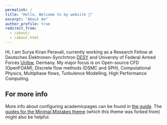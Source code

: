 ```yaml
---
permalink: /
title: "Hello, Welcome to my website 👋"
excerpt: "About me"
author_profile: true
redirect_from: 
  - /about/
  - /about.html
---
```


Hi, I am Surya Kiran Peravali, currently working as a Research Fellow at Deutsches Elektronen-Synchrtron [DESY](https://www.desy.de/) and Universty of Federal Armed Forces [Unibw](https://www.hsu-hh.de/en/), Germany. My major focus is on Open-source CFD (OpenFOAM), Discrete flow methods (DSMC and SPH), Computational Physics, Multiphase flows, Turbulence Modelling, High Performance Computing.



For more info
------
More info about configuring academicpages can be found in [the guide](https://academicpages.github.io/markdown/). The [guides for the Minimal Mistakes theme](https://mmistakes.github.io/minimal-mistakes/docs/configuration/) (which this theme was forked from) might also be helpful.
